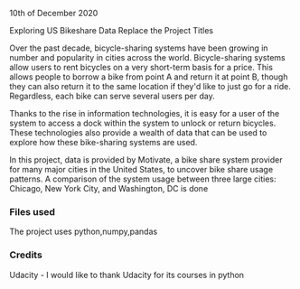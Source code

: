 10th of December 2020


Exploring US Bikeshare Data
Replace the Project Titles

Over the past decade, bicycle-sharing systems have been growing in number and popularity in cities across the world. Bicycle-sharing systems allow users to rent bicycles on a very short-term basis for a price. This allows people to borrow a bike from point A and return it at point B, though they can also return it to the same location if they'd like to just go for a ride. Regardless, each bike can serve several users per day.

Thanks to the rise in information technologies, it is easy for a user of the system to access a dock within the system to unlock or return bicycles. These technologies also provide a wealth of data that can be used to explore how these bike-sharing systems are used.

In this project,  data is provided by Motivate, a bike share system provider for many major cities in the United States, to uncover bike share usage patterns. A comparison of the system usage between three large cities: Chicago, New York City, and Washington, DC is done


### Files used
The project uses python,numpy,pandas


### Credits
Udacity - I would like to thank Udacity for its courses in python


